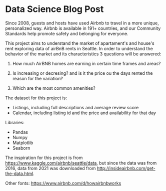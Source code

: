 # Data Science Blog Post

Since 2008, guests and hosts have used Airbnb to travel in a more unique, personalized way. Airbnb is available in 191+ countries, and our Community Standards help promote safety and belonging for everyone. 

This project aims to understand the market of apartament's and house's rent exploring data of airBnB rents in Seattle. In order to understand the behavior of the market and its characteristics 3 questions will be answered:

1) How much AirBNB homes are earning in certain time frames and areas?

2) Is increasing or decresing? and is it the price ou the days rented the reason for the variation?

3) Which are the most common amenities?

The dataset for this project is:
- Listings, including full descriptions and average review score
- Calendar, including listing id and the price and availability for that day

Libraries:
- Pandas
- Numpy
- Matplotlib
- Seaborn

The inspiration for this project is from https://www.kaggle.com/airbnb/seattle/data, but since the data was from 2016, data from 2021 was downloaded from http://insideairbnb.com/get-the-data.html.

Other fonts: https://www.airbnb.com/d/howairbnbworks
